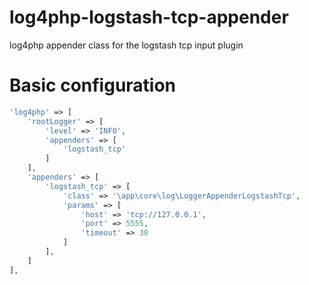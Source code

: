 # log4php-logstash-tcp-appender
log4php appender class for the logstash tcp input plugin

# Basic configuration

```php
'log4php' => [
    'rootLogger' => [
        'level' => 'INFO',
        'appenders' => [
            'logstash_tcp'
        ]
    ],
    'appenders' => [
        'logstash_tcp' => [
            'class' => '\app\core\log\LoggerAppenderLogstashTcp',
            'params' => [
                'host' => 'tcp://127.0.0.1',
                'port' => 5555,
                'timeout' => 30
            ]
        ],
    ]
],
```

